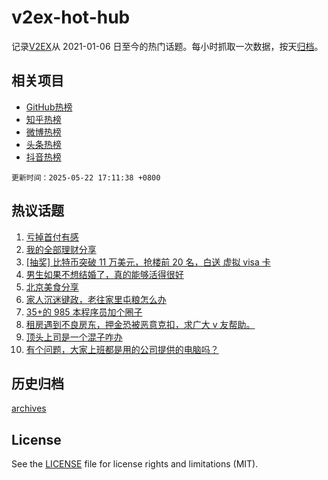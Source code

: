 # v2ex-hot-hub

 记录[V2EX](https://www.v2ex.com/)从 2021-01-06 日至今的热门话题。每小时抓取一次数据，按天[归档](archives)。
 
 ## 相关项目

- [GitHub热榜](https://github.com/lonnyzhang423/github-hot-hub)
- [知乎热榜](https://github.com/lonnyzhang423/zhihu-hot-hub)
- [微博热榜](https://github.com/lonnyzhang423/weibo-hot-hub)
- [头条热榜](https://github.com/lonnyzhang423/toutiao-hot-hub)
- [抖音热榜](https://github.com/lonnyzhang423/douyin-hot-hub)


 `更新时间：2025-05-22 17:11:38 +0800`

## 热议话题

1. [亏掉首付有感](https://www.v2ex.com/t/1133437)
1. [我的全部理财分享](https://www.v2ex.com/t/1133464)
1. [[抽奖] 比特币突破 11 万美元，抢楼前 20 名，白送 虚拟 visa 卡](https://www.v2ex.com/t/1133506)
1. [男生如果不想结婚了，真的能够活得很好](https://www.v2ex.com/t/1133334)
1. [北京美食分享](https://www.v2ex.com/t/1133416)
1. [家人沉迷键政，老往家里屯粮怎么办](https://www.v2ex.com/t/1133512)
1. [35+的 985 本程序员加个圈子](https://www.v2ex.com/t/1133432)
1. [租房遇到不良房东，押金恐被恶意克扣，求广大 v 友帮助。](https://www.v2ex.com/t/1133419)
1. [顶头上司是一个混子咋办](https://www.v2ex.com/t/1133444)
1. [有个问题，大家上班都是用的公司提供的电脑吗？](https://www.v2ex.com/t/1133439)

## 历史归档

[archives](archives)

## License

See the [LICENSE](LICENSE) file for license rights and limitations (MIT).
